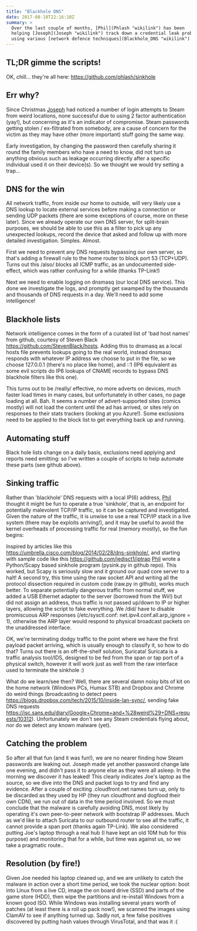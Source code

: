 ```yaml
---
title: "Blackhole DNS"
date: 2017-08-10T22:16:10Z
summary: >
  Over the last couple of months, [Phil](Phlash "wikilink") has been
  helping [Joseph](Joseph "wikilink") track down a credential leak problem
  using various [network defence techniques](Blackhole_DNS "wikilink").
---
```


TL;DR gimme the scripts!
------------------------

OK, chill... they're all here: <https://github.com/phlash/sinkhole>

Err why?
--------

Since Christmas [Joseph](Joseph "wikilink") had noticed a number of
login attempts to Steam from weird locations, none successful due to
using 2 factor authentication (yay!), but concerning as it's an
indicator of compromise. Steam passwords getting stolen / ex-filtrated
from somebody, are a cause of concern for the victim as they may have
other (more important) stuff going the same way.

Early investigation, by changing the password then carefully sharing it
round the family members who have a need to know, did not turn up
anything obvious such as leakage occurring directly after a specific
individual used it on their device(s). So we thought we would try
setting a trap...

DNS for the win
---------------

All network traffic, from inside our home to outside, will very likely
use a DNS lookup to locate external services before making a connection
or sending UDP packets (there are some exceptions of course, more on
these later). Since we already operate our own DNS server, for
split-brain purposes, we should be able to use this as a filter to pick
up any unexpected lookups, record the device that asked and follow up
with more detailed investigation. Simples. Almost.

First we need to prevent any DNS requests bypassing our own server, so
that's adding a firewall rule to the home router to block port 53
(TCP+UDP). Turns out this /also/ blocks all ICMP traffic, as an
undocumented side-effect, which was rather confusing for a while (thanks
TP-Link!)

Next we need to enable logging on dnsmasq (our local DNS service). This
done we investigate the logs, and promptly get swamped by the thousands
and thousands of DNS requests in a day. We'll need to add some
intelligence!

Blackhole lists
---------------

Network intelligence comes in the form of a curated list of 'bad host
names' from github, courtesy of Steven Black
<https://github.com/StevenBlack/hosts>. Adding this to dnsmasq as a
local hosts file prevents lookups going to the real world, instead
dnsmasq responds with whatever IP address we choose to put in the file,
so we choose 127.0.0.1 (there's no place like home), and ::1 (IP6
equivalent as some evil scripts do IP6 lookups of CNAME records to
bypass DNS blackhole filters like this one).

This turns out to be /really/ effective, no more adverts on devices,
much faster load times in many cases, but unfortunately in other cases,
no page loading at all. Bah. It seems a number of advert-supported sites
(comics mostly) will not load the content until the ad has arrived, or
sites rely on responses to their stats trackers (looking at you Azure!).
Some exclusions need to be applied to the block list to get everything
back up and running.

Automating stuff
----------------

Black hole lists change on a daily basis, exclusions need applying and
reports need emitting: so I've written a couple of scripts to help
automate these parts (see github above).

Sinking traffic
---------------

Rather than 'blackhole' DNS requests with a local IP(6) address,
[Phil](Phlash "wikilink") thought it might be fun to operate a true
'sinkhole', that is, an endpoint for potentially malevolent TCP/IP
traffic, so it can be captured and investigated. Given the nature of the
traffic, it is unwise to use a real TCP/IP stack in a live system (there
may be exploits arriving!), and it may be useful to avoid the kernel
overheads of processing traffic for real (memory mostly), so the fun
begins:

Inspired by articles like this
<https://umbrella.cisco.com/blog/2014/02/28/dns-sinkhole/>, and starting
with sample code like this <https://github.com/jedisct1/iptrap>
[Phil](Phlash "wikilink") wrote a Python/Scapy based sinkhole program
(pysink.py in github repo). This worked, but Scapy is seriously slow and
it ground our quad core server to a halt! A second try, this time using
the raw socket API and writing all the protocol dissection required in
custom code (raw.py in github), works much better. To separate
potentially dangerous traffic from normal stuff, we added a USB Ethernet
adapter to the server (borrowed from the Wii!) but did not assign an
address, thus traffic is not passed up/down to IP or higher layers,
allowing the script to fake everything. We /did/ have to disable
promiscuous ARP responses (/etc/sysctl.conf:
net.ipv4.conf.all.arp\_ignore = 1), otherwise the ARP layer would
respond to physical broadcast packets on the unaddressed interface.

OK, we're terminating dodgy traffic to the point where we have the first
payload packet arriving, which is usually enough to classify it, so how
to do that? Turns out there is an off-the-shelf solution, Suricata!
Suricata is a traffic analysis tool/IDS, designed to be fed from the
span or tap port of a physical switch, however it will work just as well
from the raw interface used to terminate the sinkhole :)

What do we learn/see then? Well, there are several damn noisy bits of
kit on the home network (Windows PCs, Humax STB) and Dropbox and Chrome
do weird things (broadcasting to detect peers
<https://blogs.dropbox.com/tech/2015/10/inside-lan-sync/>, sending fake
DNS requests
<https://isc.sans.edu/diary/Google+Chrome+and+%28weird%29+DNS+requests/10312>).
Unfortunately we don't see any Steam credentials flying about, nor do we
detect any known malware (yet).

Catching the problem
--------------------

So after all that fun (and it was fun!), we are no nearer finding how
Steam passwords are leaking out. Joseph made yet another password change
late one evening, and didn't pass it to anyone else as they were all
asleep. In the morning we discover it has leaked! This clearly indicates
Joe's laptop as the source, so we dive into the DNS and packet logs to
try and find any evidence. After a couple of exciting
<junk>.cloudfront.net names turn up, only to be discarded as they used
by HP (they run cloudfront and dogfood their own CDN), we run out of
data in the time period involved. So we must conclude that the malware
is carefully avoiding DNS, most likely by operating it's own
peer-to-peer network with bootstrap IP addresses. Much as we'd like to
attach Suricata to our outbound router to see all the traffic, it cannot
provide a span port (thanks again TP-Link). We also considered putting
Joe's laptop through a real hub (I have kept an old 10M hub for this
purpose) and monitoring that for a while, but time was against us, so we
take a pragmatic route..

Resolution (by fire!)
---------------------

Given Joe needed his laptop cleaned up, and we are unlikely to catch the
malware in action over a short time period, we took the nuclear option:
boot into Linux from a live CD, image the on board drive (SSD) and parts
of the game store (HDD), then wipe the partitions and re-install Windows
from a known good ISO. While Windows was installing several years worth
of patches (at least there is a roll up pack now!), we scanned the
images using ClamAV to see if anything turned up. Sadly not, a few false
positives discovered by putting hash values through VirusTotal, and that
was it :(
